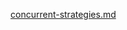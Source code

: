 [concurrent-strategies.md](https://raw.githubusercontent.com/rx-angular/rx-angular/main/libs/cdk/render-strategies/docs/concurrent-strategies.md ':include')
